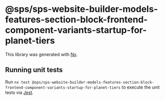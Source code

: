 # @sps/sps-website-builder-models-features-section-block-frontend-component-variants-startup-for-planet-tiers

This library was generated with [Nx](https://nx.dev).

## Running unit tests

Run `nx test @sps/sps-website-builder-models-features-section-block-frontend-component-variants-startup-for-planet-tiers` to execute the unit tests via [Jest](https://jestjs.io).
